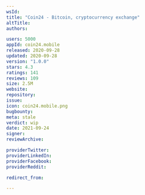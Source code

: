 ```yaml
---
wsId: 
title: "Coin24 - Bitcoin, cryptocurrency exchange"
altTitle: 
authors:

users: 5000
appId: coin24.mobile
released: 2020-09-28
updated: 2020-09-28
version: "1.0.0"
stars: 4.3
ratings: 141
reviews: 109
size: 2.5M
website: 
repository: 
issue: 
icon: coin24.mobile.png
bugbounty: 
meta: stale
verdict: wip
date: 2021-09-24
signer: 
reviewArchive:

providerTwitter: 
providerLinkedIn: 
providerFacebook: 
providerReddit: 

redirect_from:

---
```


